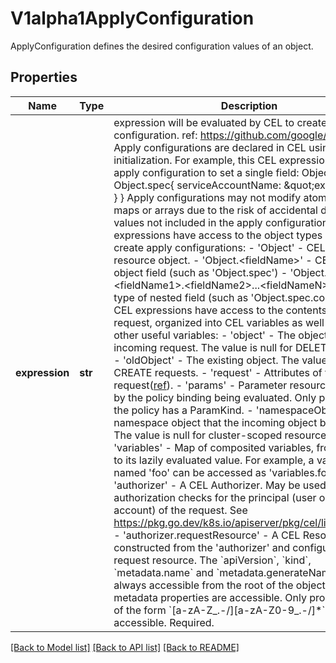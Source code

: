 # V1alpha1ApplyConfiguration

ApplyConfiguration defines the desired configuration values of an object.
## Properties
Name | Type | Description | Notes
------------ | ------------- | ------------- | -------------
**expression** | **str** | expression will be evaluated by CEL to create an apply configuration. ref: https://github.com/google/cel-spec  Apply configurations are declared in CEL using object initialization. For example, this CEL expression returns an apply configuration to set a single field:   Object{    spec: Object.spec{      serviceAccountName: \&quot;example\&quot;    }  }  Apply configurations may not modify atomic structs, maps or arrays due to the risk of accidental deletion of values not included in the apply configuration.  CEL expressions have access to the object types needed to create apply configurations:  - &#39;Object&#39; - CEL type of the resource object. - &#39;Object.&lt;fieldName&gt;&#39; - CEL type of object field (such as &#39;Object.spec&#39;) - &#39;Object.&lt;fieldName1&gt;.&lt;fieldName2&gt;...&lt;fieldNameN&gt;&#x60; - CEL type of nested field (such as &#39;Object.spec.containers&#39;)  CEL expressions have access to the contents of the API request, organized into CEL variables as well as some other useful variables:  - &#39;object&#39; - The object from the incoming request. The value is null for DELETE requests. - &#39;oldObject&#39; - The existing object. The value is null for CREATE requests. - &#39;request&#39; - Attributes of the API request([ref](/pkg/apis/admission/types.go#AdmissionRequest)). - &#39;params&#39; - Parameter resource referred to by the policy binding being evaluated. Only populated if the policy has a ParamKind. - &#39;namespaceObject&#39; - The namespace object that the incoming object belongs to. The value is null for cluster-scoped resources. - &#39;variables&#39; - Map of composited variables, from its name to its lazily evaluated value.   For example, a variable named &#39;foo&#39; can be accessed as &#39;variables.foo&#39;. - &#39;authorizer&#39; - A CEL Authorizer. May be used to perform authorization checks for the principal (user or service account) of the request.   See https://pkg.go.dev/k8s.io/apiserver/pkg/cel/library#Authz - &#39;authorizer.requestResource&#39; - A CEL ResourceCheck constructed from the &#39;authorizer&#39; and configured with the   request resource.  The &#x60;apiVersion&#x60;, &#x60;kind&#x60;, &#x60;metadata.name&#x60; and &#x60;metadata.generateName&#x60; are always accessible from the root of the object. No other metadata properties are accessible.  Only property names of the form &#x60;[a-zA-Z_.-/][a-zA-Z0-9_.-/]*&#x60; are accessible. Required. | [optional] 

[[Back to Model list]](../README.md#documentation-for-models) [[Back to API list]](../README.md#documentation-for-api-endpoints) [[Back to README]](../README.md)


